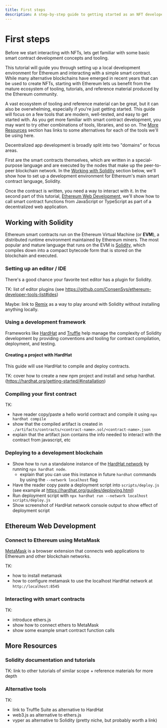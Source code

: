 ```yaml
---
title: First steps
description: A step-by-step guide to getting started as an NFT developer.
---
```

 # First steps

Before we start interacting with NFTs, lets get familiar with some basic smart contract development concepts and tooling. 

This tutorial will guide you through setting up a local development environment for Ethereum and interacting with a simple smart contract. While many alternative blockchains have emerged in recent years that can be used to create NFTs, starting with Ethereum lets us benefit from the mature ecosystem of tooling, tutorials, and reference material produced by the Ethereum community.

A vast ecosystem of tooling and reference material can be great, but it can also be overwhelming, especially if you're just getting started. This guide will focus on a few tools that are modern, well-tested, and easy to get started with. As you get more familiar with smart contract development, you may want to try other combinations of tools, libraries, and so on. The [More Resources](#more-resources) section has links to some alternatives for each of the tools we'll be using here.

Decentralized app development is broadly split into two "domains" or focus areas.

First are the smart contracts themselves, which are written in a special-purpose language and are executed by the nodes that make up the peer-to-peer blockchain network. In the [Working with Solidity](#working-with-solidity) section below, we'll show how to set up a development environment for Ethereum's main smart contract language, Solidity.

Once the contract is written, you need a way to interact with it. In the second part of this tutorial, [Ethereum Web Development](#ethereum-web-development), we'll show how to call smart contract functions from JavaScript or TypeScript as part of a decentralized web application. 

## Working with Solidity

Ethereum smart contracts run on the Ethereum Virtual Machine (or **EVM**), a distributed runtime environment maintained by Ethereum miners. The most popular and mature language that runs on the EVM is [Solidity][solidity-docs], which compiles down into a compact bytecode form that is stored on the blockchain and executed.

### Setting up an editor / IDE

There's a good chance your favorite text editor has a plugin for Solidity.

TK: list of editor plugins (see https://github.com/ConsenSys/ethereum-developer-tools-list#ides)

Maybe: link to [Remix](https://remix.ethereum.org/) as a way to play around with Solidity without installing anything locally.

### Using a development framework

Frameworks like [HardHat](https://hardhat.org/) and [Truffle](https://www.trufflesuite.com/truffle) help manage the complexity of Solidity development by providing conventions and tooling for contract compilation, deployment, and testing.

#### Creating a project with HardHat

This guide will use HardHat to compile and deploy contracts.

TK: cover how to create a new npm project and install and setup hardhat. (https://hardhat.org/getting-started/#installation)

### Compiling your first contract

TK: 

- have reader copy/paste a hello world contract and compile it using `npx hardhat compile`
- show that the compiled artifact is created in `./artifacts/contracts/<contract-name>.sol/<contract-name>.json`
- explain that the artifact json contains the info needed to interact with the contract from javascript, etc

### Deploying to a development blockchain

- Show how to run a standalone instance of the [HardHat network](https://hardhat.org/hardhat-network/) by running `npx hardhat node`.
  - explain that you can use this instance in future `hardhat` commands by using the `--network localhost` flag
- Have the reader copy paste a deployment script into `scripts/deploy.js` (see example at https://hardhat.org/guides/deploying.html)
- Run deployment script with `npx hardhat run --network localhost scripts/deploy.js`
- Show screenshot of HardHat network console output to show effect of deployment script

## Ethereum Web Development

### Connect to Ethereum using MetaMask

[MetaMask](https://metamask.io/) is a browser extension that connects web applications to Ethereum and other blockchain networks. 

TK:
  - how to install metamask
  - how to configure metamask to use the localhost HardHat network at `http://localhost:8545`

### Interacting with smart contracts

TK:
- introduce ethers.js
- show how to connect ethers to MetaMask
- show some example smart contract function calls

## More Resources

### Solidity documentation and tutorials

TK: link to other tutorials of similar scope + reference materials for more depth

### Alternative tools

TK: 
- link to Truffle Suite as alternative to HardHat
- web3.js as alternative to ethers.js
- vyper as alternative to Solidity (pretty niche, but probably worth a link)

[solidity-docs]: https://docs.soliditylang.org/en/latest/